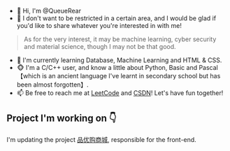 - 👋 Hi, I'm @QueueRear
- 👀 I don't want to be restricted in a certain area, and I would be glad if you'd like to share whatever you're interested in with me!
> As for the very interest, it may be machine learning, cyber security and material science, though I may not be that good.
- 🌱 I'm currently learning Database, Machine Learning and HTML & CSS.
- 🐵 I'm a C/C++ user, and know a little about Python, Basic and Pascal【which is an ancient language I've learnt in secondary school but has been almost forgotten】.
- 📫 Be free to reach me at [LeetCode](https://leetcode-cn.com/u/queue_rear/) and [CSDN](https://blog.csdn.net/rear_queue?spm=1000.2115.3001.5343)! Let's have fun together!
<!--- - 💞️ I’m looking to collaborate on ... --->
<!---
QueueRear/QueueRear is a ✨ special ✨ repository because its `README.md` (this file) appears on your GitHub profile.
You can click the Preview link to take a look at your changes.
--->
## Project I'm working on 👇
I'm updating the project [品优购商城](https://github.com/QueueRear/PinyouShopping), responsible for the front-end.
